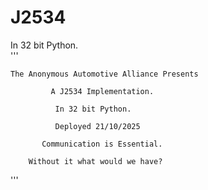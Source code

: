 # J2534
In 32 bit Python.  
'''

    The Anonymous Automotive Alliance Presents 

             A J2534 Implementation.

              In 32 bit Python.

              Deployed 21/10/2025

           Communication is Essential.

        Without it what would we have?

'''
